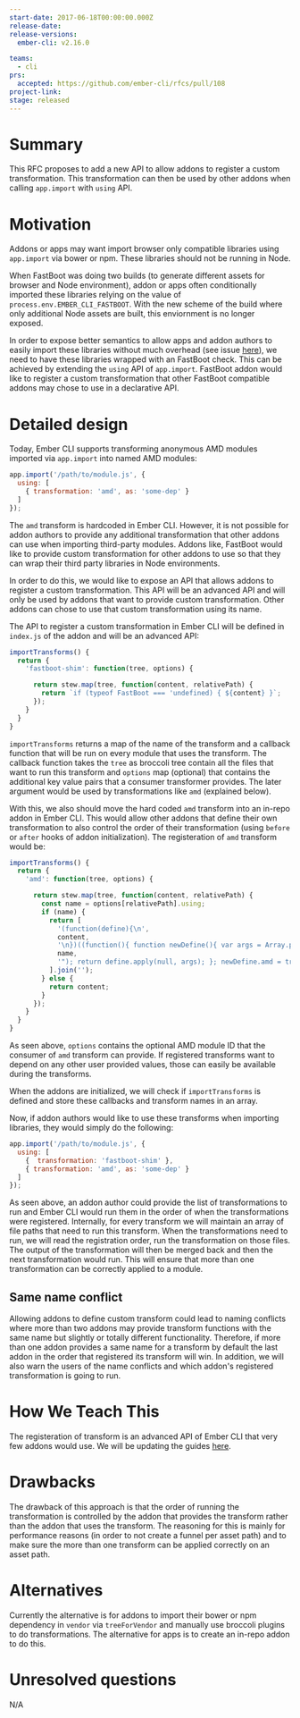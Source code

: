 ```yaml
---
start-date: 2017-06-18T00:00:00.000Z
release-date:
release-versions: 
  ember-cli: v2.16.0

teams: 
  - cli
prs:
  accepted: https://github.com/ember-cli/rfcs/pull/108
project-link: 
stage: released
---
```


# Summary

This RFC proposes to add a new API to allow addons to register a custom transformation. This transformation can then be used by other addons when calling `app.import` with `using` API.

# Motivation

Addons or apps may want import browser only compatible libraries using `app.import` via bower or npm. These libraries should not be running in Node.

When FastBoot was doing two builds (to generate different assets for browser and Node environment), addon or apps often conditionally imported these libraries relying on the value of `process.env.EMBER_CLI_FASTBOOT`. With the new scheme of the build where only additional Node assets are built, this enviornment is no longer exposed.

In order to expose better semantics to allow apps and addon authors to easily import these libraries without much overhead (see issue [here](https://github.com/ember-fastboot/ember-cli-fastboot/issues/413)), we need to have these libraries wrapped with an FastBoot check. This can be achieved by extending the `using` API of `app.import`. FastBoot addon would like to register a custom transformation that other FastBoot compatible addons may chose to use in a declarative API.

# Detailed design

Today, Ember CLI supports transforming anonymous AMD modules imported via `app.import` into named AMD modules:

```js
app.import('/path/to/module.js', {
  using: [
    { transformation: 'amd', as: 'some-dep' }
  ]
});
```

The `amd` transform is hardcoded in Ember CLI. However, it is not possible for addon authors to provide any additional transformation that other addons can use when importing third-party modules. Addons like, FastBoot would like to provide custom transformation for other addons to use so that they can wrap their third party libraries in Node environments.

In order to do this, we would like to expose an API that allows addons to register a custom transformation. This API will be an advanced API and will only be used by addons that want to provide custom transformation. Other addons can chose to use that custom transformation using its name.

The API to register a custom transformation in Ember CLI will be defined in `index.js` of the addon and will be an advanced API:

```js
importTransforms() {
  return {
    'fastboot-shim': function(tree, options) {

      return stew.map(tree, function(content, relativePath) {
        return `if (typeof FastBoot === 'undefined) { ${content} }`;
      });
    }
  }
}
```

`importTransforms` returns a map of the name of the transform and a callback function that will be run on every module that uses the transform. The callback function takes the `tree` as broccoli tree contain all the files that want to run this transform and `options` map (optional) that contains the additional key value pairs that a consumer transformer provides. The later argument would be used by transformations like `amd` (explained below).

With this, we also should move the hard coded `amd` transform into an in-repo addon in Ember CLI. This would allow other addons that define their own transformation to also control the order of their transformation (using `before` or `after` hooks of addon initialization). The registeration of `amd` transform would be:

```js
importTransforms() {
  return {
    'amd': function(tree, options) {

      return stew.map(tree, function(content, relativePath) {
        const name = options[relativePath].using;
        if (name) {
          return [
            '(function(define){\n',
            content,
            '\n})((function(){ function newDefine(){ var args = Array.prototype.slice.call(arguments); args.unshift("',
            name,
            '"); return define.apply(null, args); }; newDefine.amd = true; return newDefine; })());',
          ].join('');
        } else {
          return content;
        }
      });
    }
  }
}
```

As seen above, `options` contains the optional AMD module ID that the consumer of `amd` transform can provide. If registered transforms want to depend on any other user provided values, those can easily be available during the transforms.

When the addons are initialized, we will check if `importTransforms` is defined and store these callbacks and transform names in an array.

Now, if addon authors would like to use these transforms when importing libraries, they would simply do the following:

```js
app.import('/path/to/module.js', {
  using: [
    {  transformation: 'fastboot-shim' },
    { transformation: 'amd', as: 'some-dep' }
  ]
});
```

As seen above, an addon author could provide the list of transformations to run and Ember CLI would run them in the order of when the transformations were registered.
Internally, for every transform we will maintain an array of file paths that need to run this transform. When the transformations need to run, we will read the registration order, run the transformation on those files. The output of the transformation will then be merged back and then the next transformation would run. This will ensure that more than one transformation can be correctly applied to a module.

## Same name conflict

Allowing addons to define custom transform could lead to naming conflicts where more than two addons may provide transform functions with the same name but slightly or totally different functionality. Therefore, if more than one addon provides a same name for a transform by default the last addon in the order that registered its transform will win. In addition, we will also warn the users of the name conflicts and which addon's registered transformation is going to run.

# How We Teach This

The registeration of transform is an advanced API of Ember CLI that very few addons would use. We will be updating the guides [here](https://ember-cli.com/user-guide/#standard-anonymous-amd-asset).

# Drawbacks

The drawback of this approach is that the order of running the transformation is controlled by the addon that provides the transform rather than the addon that uses the transform. The reasoning for this is mainly for performance reasons (in order to not create a funnel per asset path) and to make sure the more than one transform can be applied correctly on an asset path.

# Alternatives

Currently the alternative is for addons to import their bower or npm dependency in `vendor` via `treeForVendor` and manually use broccoli plugins to do transformations. The alternative for apps is to create an in-repo addon to do this.

# Unresolved questions

 N/A
